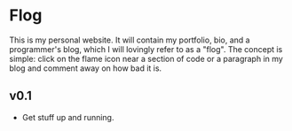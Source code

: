 # Flog

This is my personal website. It will contain my portfolio, bio, and a programmer's blog, which I will lovingly refer to as a "flog". The concept is simple: click on the flame icon near a section of code or a paragraph in my blog and comment away on how bad it is.

## v0.1
- Get stuff up and running.
